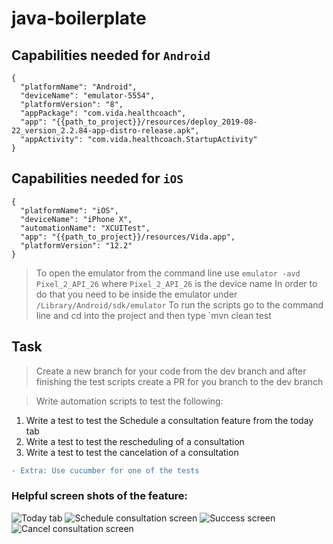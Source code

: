 # java-boilerplate

## Capabilities needed for `Android`
```
{
  "platformName": "Android",
  "deviceName": "emulator-5554",
  "platformVersion": "8",
  "appPackage": "com.vida.healthcoach",
  "app": "{{path_to_project}}/resources/deploy_2019-08-22_version_2.2.84-app-distro-release.apk",
  "appActivity": "com.vida.healthcoach.StartupActivity"
}
```

## Capabilities needed for `iOS`
```
{
  "platformName": "iOS",
  "deviceName": "iPhone X",
  "automationName": "XCUITest",
  "app": "{{path_to_project}}/resources/Vida.app",
  "platformVersion": "12.2"
}
```

> To open the emulator from the command line use `emulator -avd Pixel_2_API_26` where `Pixel_2_API_26` is the device name
> In order to do that you need to be inside the emulator under `/Library/Android/sdk/emulator`
> To run the scripts go to the command line and cd into the project and then type `mvn clean test


## Task
> Create a new branch for your code from the dev branch and after finishing the test scripts create a PR for you branch to the dev branch

> Write automation scripts to test the following:
1. Write a test to test the Schedule a consultation feature from the today tab
2. Write a test to test the rescheduling of a consultation
3. Write a test to test the cancelation of a consultation
 
```diff 
- Extra: Use cucumber for one of the tests
```

### Helpful screen shots of the feature:
![Today tab](https://i.ibb.co/8g3x5LC/Screenshot-1567036156.png)
![Schedule consultation screen](https://i.ibb.co/ZS8pSqp/Screenshot-1567036183.png)
![Success screen](https://i.ibb.co/m0pgsc1/Screenshot-1567036191.png)
![Cancel consultation screen](https://i.ibb.co/KmYZPVw/Screenshot-1567036199.png)

